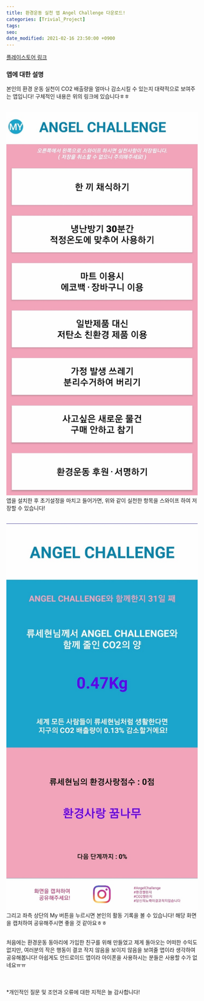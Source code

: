 ```yaml
---
title: 환경운동 실천 앱 Angel Challenge 다운로드!
categories: [Trivial_Project]
tags:
seo:
date_modified: 2021-02-16 23:50:00 +0900
---
```


[플레이스토어 링크](https://play.google.com/store/apps/details?id=com.AngelChallengeSehyun.greenchallenge)

### 앱에 대한 설명
본인의 환경 운동 실천이 CO2 배출량을 얼마나 감소시킬 수 있는지 대략적으로 보여주는 앱입니다! 구체적인 내용은 위의 링크에 있습니다ㅎㅎ  
<br/>

![기본화면](/assets/img/post/2021-2-16/capture1.jpg)  
앱을 설치한 후 초기설정을 마치고 들어가면, 위와 같이 실천한 항목을 스와이프 하여 저장할 수 있습니다!  
<br/>

![개인화면](/assets/img/post/2021-2-16/capture2.jpg)  
그리고 좌측 상단의 My 버튼을 누르시면 본인의 활동 기록을 볼 수 있습니다! 해당 화면을 캡처하여 공유해주시면 좋을 것 같아요ㅎㅎ  
<br/>

처음에는 환경운동 동아리에 가입한 친구를 위해 만들었고 제게 돌아오는 어떠한 수익도 없지만, 여러분의 작은 행동이 결코 작지 않음을 보이지 않음을 보여줄 앱이라 생각하여 공유해봅니다! 아쉽게도 안드로이드 앱이라 아이폰을 사용하시는 분들은 사용할 수가 없네요ㅠㅠ  
<br/> 
<br/> 
<br/> 
*개인적인 질문 및 조언과 오류에 대한 지적은 늘 감사합니다!